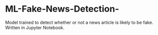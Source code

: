 # ML-Fake-News-Detection-
Model trained to detect whether or not a news article is likely to be fake. Written in Jupyter Notebook.
